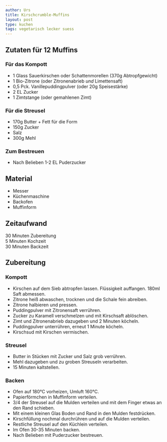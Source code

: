 ```yaml
---
author: Urs
title: Kirschcrumble-Muffins
layout: post
type: kuchen
tags: vegetarisch lecker suess
---
```

## Zutaten für 12 Muffins
### Für das Kompott
* 1 Glass Sauerkirschen oder Schattenmorellen (370g Abtropfgewicht)
* 1 Bio-Zitrone (oder Zitronenabrieb _und_ Limettensaft)
* 0,5 Pck. Vanillepuddingpulver (oder 20g Speisestärke)
* 2 EL Zucker
* 1 Zimtstange (oder gemahlenen Zimt)

### Für die Streusel
* 170g Butter + Fett für die Form
* 150g Zucker
* Salz
* 300g Mehl

### Zum Bestreuen
* Nach Belieben 1-2 EL Puderzucker
  
## Material
 * Messer
 * Küchenmaschine
 * Backofen
 * Muffinform

## Zeitaufwand
 30 Minuten Zubereitung    
  5 Minuten Kochzeit  
  30 Minuten Backzeit

## Zubereitung
### Kompott
* Kirschen auf dem Sieb abtropfen lassen. Flüssigkeit auffangen. 180ml Saft abmessen.
* Zitrone heiß abwaschen, trocknen und die Schale fein abreiben.
* Zitrone halbieren und pressen.
* Puddingpulver mit Zitronensaft verrühren.
* Zucker zu Karamell verschmelzen und mit Kirschsaft ablöschen.
* Zimt und Zitronenabrieb dazugeben und 2 Minuten köcheln.
* Puddingpulver unterrühren, erneut 1 Minute köcheln.
* Kirschsud mit Kirschen vermischen.

### Streusel
* Butter in Stücken mit Zucker und Salz grob verrühren.
* Mehl dazugeben und zu groben Streuseln verarbeiten.
* 15 Minuten kaltstellen.

### Backen
* Ofen auf 180°C vorheizen, Umluft 160°C.
* Papierförmchen in Muffinform verteilen.
* 3/4 der Streusel auf die Mulden verteilen und mit dem Finger etwas an den Rand schieben.
* Mit einem kleinen Glas Boden und Rand in den Mulden festdrücken.
* Kirschfüllung nochmal durchrühren und auf die Mulden verteilen.
* Restliche Streusel auf den Küchlein verteilen.
* Im Ofen 30-35 Minuten backen.
* Nach Belieben mit Puderzucker bestreuen.
